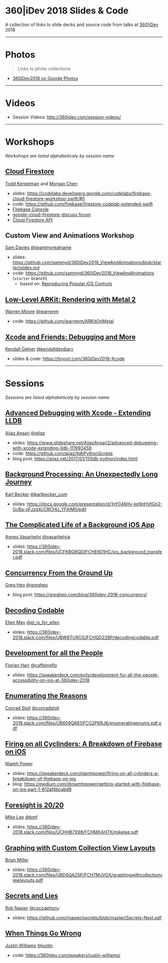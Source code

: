 # 360|iDev 2018 Slides & Code

A collection of links to slide decks and source code from talks at [360|iDev](http://360idev.com) 2018

-----

# Photos

> Links to photo collections

- [360iDev2018 on Google Photos](https://photos.app.goo.gl/3pfZQcxKvxNZENKW9)

-----

# Videos

- Session Videos: http://360idev.com/session-videos/

-----

# Workshops

_Workshops are listed alphabeticaly by session name_

## [Cloud Firestore](https://360idev.com/sessions/cloud-firestore-workshop/)

[Todd Kerpelman](https://360idev.com/speakers/todd-kerpelman/)
and
[Morgan Chen](https://github.com/morganchen12)

- slides: https://codelabs.developers.google.com/codelabs/firebase-cloud-firestore-workshop-swift/#0
- code: https://github.com/firebase/firestore-codelab-extended-swift
- [Firebase Console](https://console.firebase.google.com/)
- [google-cloud-firestore-discuss forum](https://groups.google.com/forum/#!forum/google-cloud-firestore-discuss)
- [Cloud Firestore API](https://cloud.google.com/firestore/docs/reference/rest/)

## Custom View and Animations Workshop

[Sam Davies](https://360idev.com/speakers/sam-davies/)
[@iwantmyrealname](http://twitter.com/iwantmyrealname)

- slides: https://github.com/sammyd/360iDev2018_ViewAndAnimations/blob/starter/slides.md
- code: https://github.com/sammyd/360iDev2018_ViewAndAnimations (`starter` branch)
   - based on: [Reproducing Popular iOS Controls](https://www.raywenderlich.com/5298-reproducing-popular-ios-controls)

## [Low-Level ARKit: Rendering with Metal 2](https://360idev.com/sessions/low-level-arkit-rendering-with-metal-2/)

[Warren Moore](https://360idev.com/speakers/warren-moore/)
[@warrenm](http://twitter.com/warrenm)

- code: https://github.com/warrenm/ARKitOnMetal

## [Xcode and Friends: Debugging and More](https://360idev.com/sessions/xcode-and-friends-debugging-and-more/)

[Kendall Gelner](https://360idev.com/speakers/kendall-gelner/)
[@‪kendalldevdiary‬](https://twitter.com/kendalldevdiary‬)

- slides & code: https://tinyurl.com/360iDev2018-Xcode

-----

# Sessions

_Sessions are listed alphabeticaly by session name_

## [Advanced Debugging with Xcode - Extending LLDB](https://360idev.com/sessions/advanced-debugging-with-xcode-extending-lldb/)

[Aijaz Ansari](https://360idev.com/speakers/aijaz-ansari/)
[@_aijaz_](https://twitter.com/_aijaz_)

- slides: https://www.slideshare.net/AijazAnsari2/advanced-debugging-with-xcode-extending-lldb-111993459
- code: https://github.com/aijaz/lldbPythonScripts
- blog post: https://aijaz.net/2017/01/11/lldb-python/index.html

## [Background Processing: An Unexpectedly Long Journey](https://360idev.com/sessions/background-processing-what-a-long-strange-trip/)

[Karl Becker](https://360idev.com/speakers/karl-becker/)
[@karlbecker_com](https://twitter.com/karlbecker_com)

- slides: https://docs.google.com/presentation/d/1nY046Hv-ke9nHVtGn2-GcBa-oFJzgXcCRCHU_YFihM0/edit

## [The Complicated Life of a Background iOS App](https://360idev.com/sessions/the-complicated-life-of-a-backgrounded-ios-app/)

[Agnes Vasarhelyi](https://360idev.com/speakers/agnes-vasarhelyi/)
[‪@vasarhelyia‬](https://twitter.com/‪vasarhelyia‬)

- slides: https://360idev-2018.slack.com/files/UCFKBQBQD/FCHE6D1HC/ios_background_transfer.pdf

## [Concurrency From the Ground Up](https://360idev.com/sessions/concurrency-from-the-ground-up/)

[Greg Heo](https://360idev.com/speakers/greg-heo/)
[@gregheo](https://twitter.com/gregheo)

- blog post: https://gregheo.com/blog/360idev-2018-concurrency/

## [Decoding Codable](https://360idev.com/sessions/decoding-codable/)

[Ellen Mey](https://360idev.com/speakers/ellen-mey/)
[@el_is_for_ellen](https://twitter.com/el_is_for_ellen)

- slides: https://360idev-2018.slack.com/files/UBW8TU9CG/FCHQD228P/decodingcodable.pdf

## [Development for all the People](https://360idev.com/sessions/development-for-all-the-people/)

[Florian Harr](https://360idev.com/speakers/florian-harr/)
[‪@caffeineflo‬](https://twitter.com/caffeineflo‬)

- slides: https://speakerdeck.com/evils/development-for-all-the-people-accessibility-on-ios-at-360idev-2018

## [Enumerating the Reasons](https://360idev.com/sessions/enumerating-the-reasons/)

[Conrad Stoll](https://360idev.com/speakers/conrad-stoll/)
[@conradstoll](https://twitter.com/conradstoll)

- slides: https://360idev-2018.slack.com/files/UB609Q881/FCG2P6RJ6/enumeratingenums.pdf.pdf

## [Firing on all Cyclinders: A Breakdown of Firebase on iOS](https://360idev.com/sessions/firing-on-all-cylinders-a-breakdown-of-firebase-on-ios/)

[Niamh Power](https://360idev.com/speakers/niamh-power/)

- slides: https://speakerdeck.com/niamhpower/firing-on-all-cylinders-a-breakdown-of-firebase-on-ios
- blog: https://medium.com/@niamhpower/getting-started-with-firebase-on-ios-part-1-612af4bcabd6

## [Foresight is 20/20](https://360idev.com/sessions/foresight-is-20-20/)

[Mike Lee](https://360idev.com/speakers/mike-lee/)
[@bmf](https://twitter.com/bmf)

- slides: https://360idev-2018.slack.com/files/UCHHB7X98/FCHMXAH7X/mikelee.pdf

## [Graphing with Custom Collection View Layouts](https://360idev.com/sessions/graphing-with-custom-collection-view-layouts/)

[Brian Miller](https://360idev.com/sessions/graphing-with-custom-collection-view-layouts/)

- slides: https://360idev-2018.slack.com/files/UBD8QA25P/FCH7MJVGX/graphingwithcollectionviewlayouts.pdf

## [Secrets and Lies](https://360idev.com/sessions/secrets-and-lies/)

[Rob Napier](https://360idev.com/speakers/rob-napier/)
[@cocoaphony‬](https://twitter.com/cocoaphony‬)

- slides: https://github.com/rnapier/secrets/blob/master/Secrets-Next.pdf

## [When Things Go Wrong](https://360idev.com/sessions/when-things-go-wrong/)

[Justin Williams](https://360idev.com/speakers/justin-williams/)
[@justin](https://twitter.com/justin)

- code: https://360idev.com/speakers/justin-williams/
